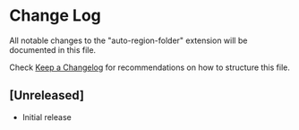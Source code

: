 # Change Log

All notable changes to the "auto-region-folder" extension will be documented in this file.

Check [Keep a Changelog](http://keepachangelog.com/) for recommendations on how to structure this file.

## [Unreleased]

- Initial release